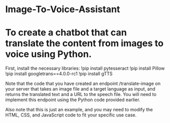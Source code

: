 # Image-To-Voice-Assistant

# To create a chatbot that can translate the content from images to voice using Python.
First, install the necessary libraries:
!pip install pytesseract
!pip install Pillow
!pip install googletrans==4.0.0-rc1
!pip install gTTS


Note that the code that you have created an endpoint /translate-image on your server that takes an image file and a target language as input, and returns the translated text and a URL to the speech file. You will need to implement this endpoint using the Python code provided earlier.

Also note that this is just an example, and you may need to modify the HTML, CSS, and JavaScript code to fit your specific use case.
